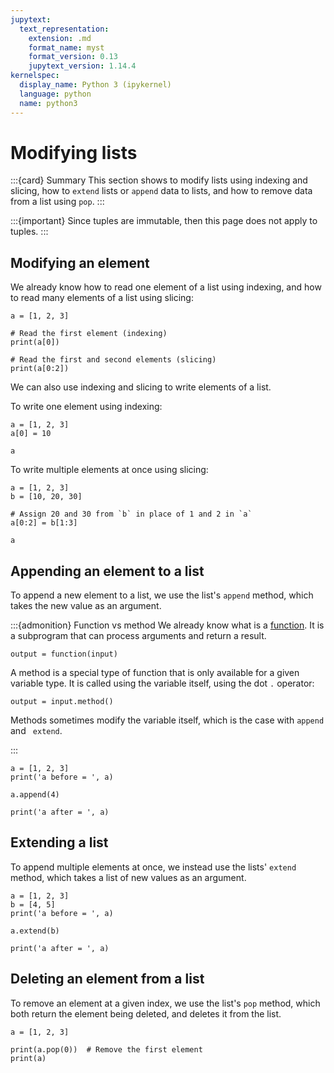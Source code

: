 ```yaml
---
jupytext:
  text_representation:
    extension: .md
    format_name: myst
    format_version: 0.13
    jupytext_version: 1.14.4
kernelspec:
  display_name: Python 3 (ipykernel)
  language: python
  name: python3
---
```


# Modifying lists

:::{card} Summary
This section shows to modify lists using indexing and slicing, how to `extend` lists or `append` data to lists, and how to remove data from a list using `pop`.
:::

:::{important}
Since tuples are immutable, then this page does not apply to tuples.
:::

## Modifying an element

We already know how to read one element of a list using indexing, and how to read many elements of a list using slicing:

```{code-cell} ipython3
a = [1, 2, 3]

# Read the first element (indexing)
print(a[0])

# Read the first and second elements (slicing)
print(a[0:2])
```

We can also use indexing and slicing to write elements of a list.

To write one element using indexing:

```{code-cell} ipython3
a = [1, 2, 3]
a[0] = 10

a
```

To write multiple elements at once using slicing:

```{code-cell} ipython3
a = [1, 2, 3]
b = [10, 20, 30]

# Assign 20 and 30 from `b` in place of 1 and 2 in `a`
a[0:2] = b[1:3]

a
```

## Appending an element to a list

To append a new element to a list, we use the list's `append` method, which takes the new value as an argument.

:::{admonition} Function vs method
We already know what is a [function](python_functions.md). It is a subprogram that can process arguments and return a result.

```
output = function(input)
```

A method is a special type of function that is only available for a given variable type. It is called using the variable itself, using the dot `.` operator:

```
output = input.method()
```

Methods sometimes modify the variable itself, which is the case with `append` and ` extend`.

:::

```{code-cell} ipython3
a = [1, 2, 3]
print('a before = ', a)

a.append(4)

print('a after = ', a)
```

## Extending a list

To append multiple elements at once, we instead use the lists' `extend` method, which takes a list of new values as an argument.

```{code-cell} ipython3
a = [1, 2, 3]
b = [4, 5]
print('a before = ', a)

a.extend(b)

print('a after = ', a)
```

## Deleting an element from a list

To remove an element at a given index, we use the list's `pop` method, which both return the element being deleted, and deletes it from the list.

```{code-cell} ipython3
a = [1, 2, 3]

print(a.pop(0))  # Remove the first element
print(a)
```

